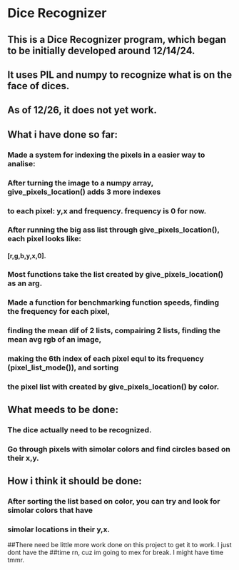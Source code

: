 # Dice Recognizer 

## This is a Dice Recognizer program, which began to be initially developed around 12/14/24.
## It uses PIL and numpy to recognize what is on the face of dices.
## As of 12/26, it does not yet work. 

## What i have done so far:
###    Made a system for indexing the pixels in a easier way to analise:
###        After turning the image to a numpy array, give_pixels_location() adds 3 more indexes
###        to each pixel: y,x and frequency. frequency is 0 for now.
###        After running the big ass list through give_pixels_location(), each pixel looks like:
####            [r,g,b,y,x,0].
###        Most functions take the list created by give_pixels_location() as an arg.
###    Made a function for benchmarking function speeds, finding the frequency for each pixel,
###    finding the mean dif of 2 lists, compairing 2 lists, finding the mean avg rgb of an image,
###    making the 6th index of each pixel equl to its frequency (pixel_list_mode()), and sorting
###    the pixel list with created by give_pixels_location() by color. 

## What meeds to be done:
###    The dice actually need to be recognized. 
###    Go through pixels with simolar colors and find circles based on their x,y. 

## How i think it should be done:
###   After sorting the list based on color, you can try and look for simolar colors that have
###    simolar locations in their y,x. 

##There need be little more work done on this project to get it to work. I just dont have the
##time rn, cuz im going to mex for break. I might have time tmmr. 
